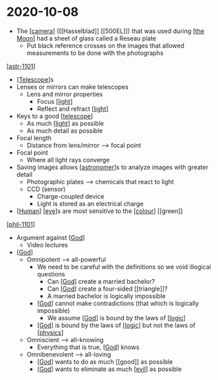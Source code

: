 # 2020-10-08

- The [[camera]] ([[Hasselblad]] [[500EL]]) that was used during [[the Moon]] had a sheet of glass called a Reseau plate
  - Put black reference crosses on the images that allowed measurements to be done with the photographs

[[astr-1101]]

- [[Telescope]]s
- Lenses or mirrors can make telescopes
  - Lens and mirror properties
    - Focus [[light]]
    - Reflect and refract [[light]]
- Keys to a good [[telescope]]
  - As much [[light]] as possible
  - As much detail as possible
- Focal length
  - Distance from lens/mirror --> focal point
- Focal point
  - Where all light rays converge
- Saving images allows [[astronomer]]s to analyze images with greater detail
  - Photographic plates --> chemicals that react to light
  - CCD (sensor)
    - Charge-coupled device
    - Light is stored as an electrical charge
- [[Human]] [[eye]]s are most sensitive to the [[colour]] [[green]]

[[phil-1101]]

- Argument against [[God]]
  - Video lectures
- [[God]]
  - Omnipotent --> all-powerful
    - We need to be careful with the definitions so we void illogical questions
      - Can [[God]] create a married bachelor?
      - Can [[God]] create a four-sided [[triangle]]?
      - A married bachelor is logically impossible
    - [[God]] cannot make contradictions (that which is logically impossible)
      - We assume [[God]] is bound by the laws of [[logic]]
    - [[God]] is bound by the laws of [[logic]] but not the laws of [[physics]]
  - Omniscient --> all-knowing
    - Everything that is true, [[God]] knows
  - Omnibenevolent --> all-loving
    - [[God]] wants to do as much [[good]] as possible
    - [[God]] wants to eliminate as much [[evil]] as possible

[//begin]: # "Autogenerated link references for markdown compatibility"
[camera]: camera "Camera"
[the Moon]: the-moon "The Moon"
[astr-1101]: astr-1101 "ASTR 1101 - Intro to the Solar System"
[Telescope]: telescope "Telescope"
[light]: light "Light"
[light]: light "Light"
[telescope]: telescope "Telescope"
[light]: light "Light"
[astronomer]: astronomer "Astronomer"
[Human]: human "Human"
[eye]: eye "Eye"
[colour]: colour "Colour"
[phil-1101]: phil-1101 "PHIL 1101 - Intro to Philosophy: Knowledge and Reality"
[God]: god "God"
[God]: god "God"
[God]: god "God"
[God]: god "God"
[God]: god "God"
[God]: god "God"
[logic]: logic "Logic"
[God]: god "God"
[logic]: logic "Logic"
[physics]: physics "Physics"
[God]: god "God"
[God]: god "God"
[God]: god "God"
[evil]: evil "Evil"
[//end]: # "Autogenerated link references"